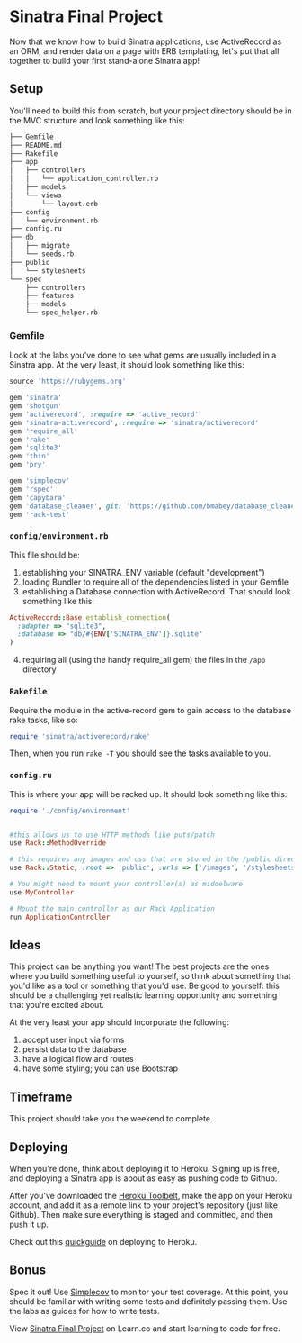 # Sinatra Final Project

Now that we know how to build Sinatra applications, use ActiveRecord as an ORM, and render data on a page with ERB templating, let's put that all together to build your first stand-alone Sinatra app!

## Setup

You'll need to build this from scratch, but your project directory should be in the MVC structure and look something like this:

```bash
├── Gemfile
├── README.md
├── Rakefile
├── app
│   ├── controllers
│   │   └── application_controller.rb
│   ├── models
│   └── views
│       └── layout.erb
├── config
│   └── environment.rb
├── config.ru
├── db
│   ├── migrate
│   └── seeds.rb
├── public
│   └── stylesheets
└── spec
    ├── controllers
    ├── features
    ├── models
    └── spec_helper.rb
```

### Gemfile

Look at the labs you've done to see what gems are usually included in a Sinatra app. At the very least, it should look something like this:

```ruby
source 'https://rubygems.org'

gem 'sinatra'
gem 'shotgun'
gem 'activerecord', :require => 'active_record'
gem 'sinatra-activerecord', :require => 'sinatra/activerecord'
gem 'require_all'
gem 'rake'
gem 'sqlite3'
gem 'thin'
gem 'pry'

gem 'simplecov'
gem 'rspec'
gem 'capybara'
gem 'database_cleaner', git: 'https://github.com/bmabey/database_cleaner.git'
gem 'rack-test'
```

### `config/environment.rb`

This file should be:

1. establishing your SINATRA_ENV variable (default "development")
2. loading Bundler to require all of the dependencies listed in your Gemfile
3. establishing a Database connection with ActiveRecord. That should look something like this:

```ruby
ActiveRecord::Base.establish_connection(
  :adapter => "sqlite3",
  :database => "db/#{ENV['SINATRA_ENV']}.sqlite"
)
```

4. requiring all (using the handy require_all gem) the files in the `/app` directory


### `Rakefile`

Require the module in the active-record gem to gain access to the database rake tasks, like so:

```ruby
require 'sinatra/activerecord/rake'
```

Then, when you run `rake -T` you should see the tasks available to you.

### `config.ru`

This is where your app will be racked up. It should look something like this:

```ruby
require './config/environment'


#this allows us to use HTTP methods like puts/patch
use Rack::MethodOverride

# this requires any images and css that are stored in the /public directory
use Rack::Static, :root => 'public', :urls => ['/images', '/stylesheets']

# You might need to mount your controller(s) as middelware
use MyController

# Mount the main controller as our Rack Application
run ApplicationController
```

## Ideas 

This project can be anything you want! The best projects are the ones where you build something useful to yourself, so think about something that you'd like as a tool or something that you'd use. Be good to yourself: this should be a challenging yet realistic learning opportunity and something that you're excited about.

At the very least your app should incorporate the following:

1. accept user input via forms
2. persist data to the database
3. have a logical flow and routes
4. have some styling; you can use Bootstrap

## Timeframe

This project should take you the weekend to complete.

## Deploying

When you're done, think about deploying it to Heroku. Signing up is free, and deploying a Sinatra app is about as easy as pushing code to Github. 

After you've downloaded the [Heroku Toolbelt](https://toolbelt.heroku.com/), make the app on your Heroku account, and add it as a remote link to your project's repository (just like Github). Then make sure everything is staged and committed, and then push it up.

Check out this [quickguide](https://devcenter.heroku.com/articles/git) on deploying to Heroku.

## Bonus

Spec it out! Use [Simplecov](https://github.com/colszowka/simplecov) to monitor your test coverage. At this point, you should be familiar with writing some tests and definitely passing them. Use the labs as guides for how to write tests.

<p data-visibility='hidden'>View <a href='https://learn.co/lessons/sinatra-final-project' title='Sinatra Final Project'>Sinatra Final Project</a> on Learn.co and start learning to code for free.</p>
